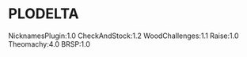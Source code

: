 # PLODELTA
NicknamesPlugin:1.0
CheckAndStock:1.2
WoodChallenges:1.1
Raise:1.0
Theomachy:4.0
BRSP:1.0
